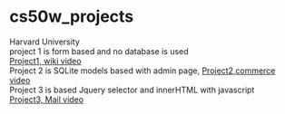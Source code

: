 # cs50w_projects
Harvard University<br>
project 1 is form based and no database is used<br>
<a href="https://www.youtube.com/watch?v=4ZSa1PGPQOo">Project1, wiki video</a><br>
Project 2 is SQLite models based with admin page,
<a href="https://youtu.be/cBAsZSNjMEA">Project2,commerce video</a><br>
Project 3 is based Jquery selector and innerHTML with javascript<br>
<a href="https://youtu.be/UgrPlGjyCOI">Project3, Mail video</a>

